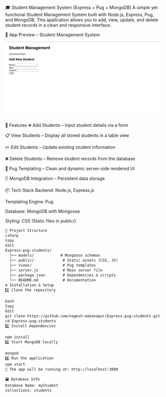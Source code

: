 🎓 Student Management System (Express + Pug + MongoDB)
A simple yet functional Student Management System built with Node.js, Express, Pug, and MongoDB.
This application allows you to add, view, update, and delete student records in a clean and responsive interface.

📸 App Preview – Student Management System

![image alt](https://github.com/nagesh-makanapur/Express-pug-students/blob/ea46910ce5bff2173e9c311ffb82b55082b1121f/Express-pug-students/Snapshots/Preview%20.png)


📌 Features
➕ Add Students – Input student details via a form

📋 View Students – Display all stored students in a table view

✏️ Edit Students – Update existing student information

❌ Delete Students – Remove student records from the database

🎨 Pug Templating – Clean and dynamic server-side rendered UI

🗄 MongoDB Integration – Persistent data storage

📦 Tech Stack
Backend: Node.js, Express.js

Templating Engine: Pug

Database: MongoDB with Mongoose

Styling: CSS (Static files in public/)

```
📂 Project Structure
csharp
Copy
Edit
Express-pug-students/
  ├── models/            # Mongoose schemas
  ├── public/             # Static assets (CSS, JS)
  ├── views/              # Pug templates
  ├── server.js           # Main server file
  ├── package.json        # Dependencies & scripts
  └── README.md           # Documentation
⚙️ Installation & Setup
1️⃣ Clone the repository

bash
Copy
Edit
git clone https://github.com/nagesh-makanapur/Express-pug-students.git
cd Express-pug-students
2️⃣ Install dependencies

npm install
3️⃣ Start MongoDB locally

mongod
4️⃣ Run the application
npm start
📍 The app will be running at: http://localhost:3000

🗃 Database Info
Database Name: myStudent
Collections: students
